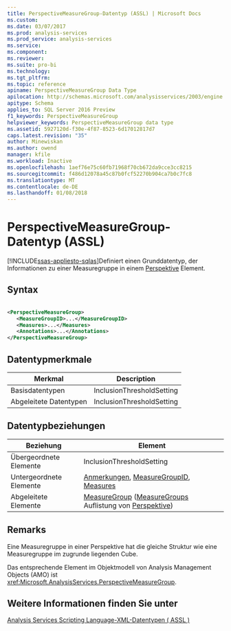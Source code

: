 ```yaml
---
title: PerspectiveMeasureGroup-Datentyp (ASSL) | Microsoft Docs
ms.custom: 
ms.date: 03/07/2017
ms.prod: analysis-services
ms.prod_service: analysis-services
ms.service: 
ms.component: 
ms.reviewer: 
ms.suite: pro-bi
ms.technology: 
ms.tgt_pltfrm: 
ms.topic: reference
apiname: PerspectiveMeasureGroup Data Type
apilocation: http://schemas.microsoft.com/analysisservices/2003/engine
apitype: Schema
applies_to: SQL Server 2016 Preview
f1_keywords: PerspectiveMeasureGroup
helpviewer_keywords: PerspectiveMeasureGroup data type
ms.assetid: 5927120d-f30e-4f87-8523-6d17012817d7
caps.latest.revision: "35"
author: Minewiskan
ms.author: owend
manager: kfile
ms.workload: Inactive
ms.openlocfilehash: 1aef76e75c60fb71968f70cb672da9cce3cc8215
ms.sourcegitcommit: f486d12078a45c87b0fcf52270b904ca7b0c7fc8
ms.translationtype: MT
ms.contentlocale: de-DE
ms.lasthandoff: 01/08/2018
---
```

# <a name="perspectivemeasuregroup-data-type-assl"></a>PerspectiveMeasureGroup-Datentyp (ASSL)
[!INCLUDE[ssas-appliesto-sqlas](../../../includes/ssas-appliesto-sqlas.md)]Definiert einen Grunddatentyp, der Informationen zu einer Measuregruppe in einem [Perspektive](../../../analysis-services/scripting/objects/perspective-element-assl.md) Element.  
  
## <a name="syntax"></a>Syntax  
  
```xml  
  
<PerspectiveMeasureGroup>  
   <MeasureGroupID>...</MeasureGroupID>  
   <Measures>...</Measures>  
   <Annotations>...</Annotations>  
</PerspectiveMeasureGroup>  
```  
  
## <a name="data-type-characteristics"></a>Datentypmerkmale  
  
|Merkmal|Description|  
|--------------------|-----------------|  
|Basisdatentypen|InclusionThresholdSetting|  
|Abgeleitete Datentypen|InclusionThresholdSetting|  
  
## <a name="data-type-relationships"></a>Datentypbeziehungen  
  
|Beziehung|Element|  
|------------------|-------------|  
|Übergeordnete Elemente|InclusionThresholdSetting|  
|Untergeordnete Elemente|[Anmerkungen](../../../analysis-services/scripting/collections/annotations-element-assl.md), [MeasureGroupID](../../../analysis-services/scripting/properties/measuregroupid-element-assl.md), [Measures](../../../analysis-services/scripting/collections/measures-element-assl.md)|  
|Abgeleitete Elemente|[MeasureGroup](../../../analysis-services/scripting/objects/measuregroup-element-assl.md) ([MeasureGroups](../../../analysis-services/scripting/collections/measuregroups-element-assl.md) Auflistung von [Perspektive](../../../analysis-services/scripting/objects/perspective-element-assl.md))|  
  
## <a name="remarks"></a>Remarks  
 Eine Measuregruppe in einer Perspektive hat die gleiche Struktur wie eine Measuregruppe im zugrunde liegenden Cube.  
  
 Das entsprechende Element im Objektmodell von Analysis Management Objects (AMO) ist <xref:Microsoft.AnalysisServices.PerspectiveMeasureGroup>.  
  
## <a name="see-also"></a>Weitere Informationen finden Sie unter  
 [Analysis Services Scripting Language-XML-Datentypen &#40; ASSL &#41;](../../../analysis-services/scripting/data-type/analysis-services-scripting-language-xml-data-types-assl.md)  
  
  
